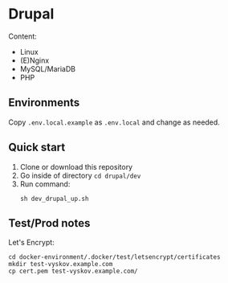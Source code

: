 # Drupal

Content:
- Linux
- (E)Nginx
- MySQL/MariaDB
- PHP

## Environments

Copy `.env.local.example` as `.env.local` and change as needed.

## Quick start
1. Clone or download this repository
2. Go inside of directory `cd drupal/dev`
3. Run command:
    ```
    sh dev_drupal_up.sh
    ```

## Test/Prod notes

Let's Encrypt:
```
cd docker-environment/.docker/test/letsencrypt/certificates
mkdir test-vyskov.example.com
cp cert.pem test-vyskov.example.com/
```